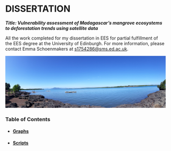 # DISSERTATION 

***Title: Vulnerability assessment of Madagascar’s mangrove ecosystems to deforestation trends using satellite data***

All the work completed for my dissertation in EES for partial fulfillment of the EES degree at the University of Edinburgh. For more information, please contact Emma Schoenmakers at s1754286@sms.ed.ac.uk.

<p align="left">
<img src="https://github.com/emmascho/Dissertation/blob/main/Pictures/20190613_102345.jpg" 
> 

### Table of Contents

- #### [Graphs](https://github.com/emmascho/Dissertation/tree/main/Graphs)
- #### [Scripts](https://github.com/emmascho/Dissertation/tree/main/GEE%20Scripts)
